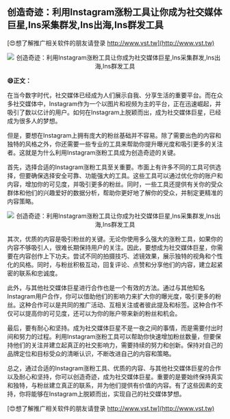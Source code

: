 ## **创造奇迹：利用Instagram涨粉工具让你成为社交媒体巨星,Ins采集群发,Ins出海,Ins群发工具**

[😍想了解推广相关软件的朋友请登录 http://www.vst.tw](http://www.vst.tw)

 <center><img src="https://vst.tw/MP4/tuiguang/png/2.png" alt="创造奇迹：利用Instagram涨粉工具让你成为社交媒体巨星,Ins采集群发,Ins出海,Ins群发工具"></center>

**😄正文：**

在当今数字时代，社交媒体已经成为人们展示自我、分享生活的重要平台。而在众多社交媒体中，Instagram作为一个以图片和视频为主的平台，正在迅速崛起，并吸引了数以亿计的用户。如何在Instagram上脱颖而出，成为社交媒体巨星，已经成为很多人的梦想。

但是，要想在Instagram上拥有庞大的粉丝基础并不容易。除了需要出色的内容和独特的风格之外，你还需要一些专业的工具来帮助你提升曝光度和吸引更多的关注者。这就是为什么利用Instagram涨粉工具成为创造奇迹的关键。

首先，选择合适的Instagram涨粉工具至关重要。市面上有许多不同的工具可供选择，但要确保选择安全可靠、功能强大的工具。这些工具可以通过优化你的账户和内容，增加你的可见度，并吸引更多的粉丝。同时，一些工具还提供有关你的受众群体和他们的兴趣爱好的数据分析，帮助你更好地了解你的受众，并制定更精准的内容策略。

 <center><img src="https://vst.tw/MP4/tuiguang/png/0.png" alt="创造奇迹：利用Instagram涨粉工具让你成为社交媒体巨星,Ins采集群发,Ins出海,Ins群发工具"></center>

其次，优质的内容是吸引粉丝的关键。无论你使用多么强大的涨粉工具，如果你的内容不够吸引人，很难长期保持用户的关注。因此，要想成为社交媒体巨星，你需要在内容创作上下功夫。尝试不同的拍摄技巧、滤镜效果，展示独特的视角和个性化的风格。同时，与粉丝积极互动，回复评论、点赞和分享他们的内容，建立起紧密的联系和忠诚度。

此外，与其他社交媒体巨星进行合作也是一个有效的方法。通过与其他知名Instagram用户合作，你可以借助他们的影响力来扩大你的曝光度，吸引更多的粉丝。这种合作可以是共同的推广活动、互相关注或者彼此提及和标签。这种合作不仅可以提高你的可见度，还可以为你的账户带来新的粉丝和机会。

最后，要有耐心和坚持。成为社交媒体巨星不是一夜之间的事情，而是需要付出时间和努力的过程。利用Instagram涨粉工具可以帮助你快速增加粉丝数量，但要保持他们的关注并建立起真正的社交影响力，需要持续的努力和创新。保持对自己的品牌定位和目标受众的清晰认识，不断改进自己的内容和策略。

总之，通过合适的Instagram涨粉工具、优质的内容、与其他社交媒体巨星的合作以及耐心和坚持，你可以创造奇迹，成为社交媒体巨星。重要的是要始终保持真实和独特，与粉丝建立真正的联系，并为他们提供有价值的内容。有了这些因素的支持，你将能够在Instagram上脱颖而出，实现自己的社交媒体梦想。

[😍想了解推广相关软件的朋友请登录 http://www.vst.tw](http://www.vst.tw)



